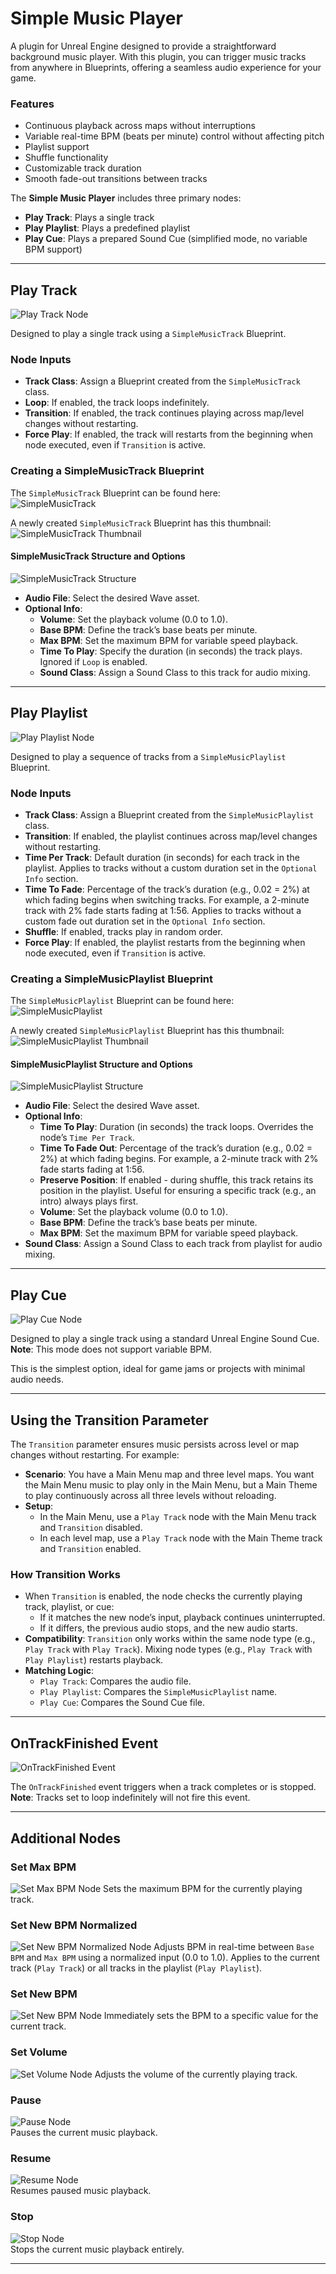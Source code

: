 # Simple Music Player

A plugin for Unreal Engine designed to provide a straightforward background music player. With this plugin, you can trigger music tracks from anywhere in Blueprints, offering a seamless audio experience for your game.

### Features
- Continuous playback across maps without interruptions
- Variable real-time BPM (beats per minute) control without affecting pitch
- Playlist support
- Shuffle functionality
- Customizable track duration
- Smooth fade-out transitions between tracks

The **Simple Music Player** includes three primary nodes:
- **Play Track**: Plays a single track
- **Play Playlist**: Plays a predefined playlist
- **Play Cue**: Plays a prepared Sound Cue (simplified mode, no variable BPM support)

---

## Play Track

![Play Track Node](images/play_track_node.png)

Designed to play a single track using a `SimpleMusicTrack` Blueprint.

### Node Inputs
- **Track Class**: Assign a Blueprint created from the `SimpleMusicTrack` class.
- **Loop**: If enabled, the track loops indefinitely.
- **Transition**: If enabled, the track continues playing across map/level changes without restarting.
- **Force Play**: If enabled, the track will restarts from the beginning when node executed, even if `Transition` is active.

### Creating a SimpleMusicTrack Blueprint
The `SimpleMusicTrack` Blueprint can be found here:  
![SimpleMusicTrack](https://github.com/SequoiaSan/SimpleMusicPlayer/tree/main/images/simplemusictrack.png)

A newly created `SimpleMusicTrack` Blueprint has this thumbnail:  
![SimpleMusicTrack Thumbnail](https://github.com/SequoiaSan/SimpleMusicPlayer/tree/main/images/simplemusictrack_thumbnail.png)

#### SimpleMusicTrack Structure and Options
![SimpleMusicTrack Structure](https://github.com/SequoiaSan/SimpleMusicPlayer/tree/main/images/simplemusictrack_structure.png)

- **Audio File**: Select the desired Wave asset.
- **Optional Info**:
  - **Volume**: Set the playback volume (0.0 to 1.0).
  - **Base BPM**: Define the track’s base beats per minute.
  - **Max BPM**: Set the maximum BPM for variable speed playback.
  - **Time To Play**: Specify the duration (in seconds) the track plays. Ignored if `Loop` is enabled.
  - **Sound Class**: Assign a Sound Class to this track for audio mixing.

---

## Play Playlist

![Play Playlist Node](https://github.com/SequoiaSan/SimpleMusicPlayer/tree/main/images/play_playlist_node.png)

Designed to play a sequence of tracks from a `SimpleMusicPlaylist` Blueprint.

### Node Inputs
- **Track Class**: Assign a Blueprint created from the `SimpleMusicPlaylist` class.
- **Transition**: If enabled, the playlist continues across map/level changes without restarting.
- **Time Per Track**: Default duration (in seconds) for each track in the playlist. Applies to tracks without a custom duration set in the `Optional Info` section.
- **Time To Fade**: Percentage of the track’s duration (e.g., 0.02 = 2%) at which fading begins when switching tracks. For example, a 2-minute track with 2% fade starts fading at 1:56. Applies to tracks without a custom fade out duration set in the `Optional Info` section.
- **Shuffle**: If enabled, tracks play in random order.
- **Force Play**: If enabled, the playlist restarts from the beginning when node executed, even if `Transition` is active.

### Creating a SimpleMusicPlaylist Blueprint
The `SimpleMusicPlaylist` Blueprint can be found here:  
![SimpleMusicPlaylist](https://github.com/SequoiaSan/SimpleMusicPlayer/tree/main/images/simplemusicplaylist.png)

A newly created `SimpleMusicPlaylist` Blueprint has this thumbnail:  
![SimpleMusicPlaylist Thumbnail](https://github.com/SequoiaSan/SimpleMusicPlayer/tree/main/images/simplemusicplaylist_thumbnail.png)

#### SimpleMusicPlaylist Structure and Options
![SimpleMusicPlaylist Structure](https://github.com/SequoiaSan/SimpleMusicPlayer/tree/main/images/simplemusicplaylist_structure.png)

- **Audio File**: Select the desired Wave asset.
- **Optional Info**:
  - **Time To Play**: Duration (in seconds) the track loops. Overrides the node’s `Time Per Track`.
  - **Time To Fade Out**: Percentage of the track’s duration (e.g., 0.02 = 2%) at which fading begins. For example, a 2-minute track with 2% fade starts fading at 1:56.
  - **Preserve Position**: If enabled - during shuffle, this track retains its position in the playlist. Useful for ensuring a specific track (e.g., an intro) always plays first.
  - **Volume**: Set the playback volume (0.0 to 1.0).
  - **Base BPM**: Define the track’s base beats per minute.
  - **Max BPM**: Set the maximum BPM for variable speed playback.
- **Sound Class**: Assign a Sound Class to each track from playlist for audio mixing.

---

## Play Cue

![Play Cue Node](https://github.com/SequoiaSan/SimpleMusicPlayer/tree/main/images/play_cue_node.png)

Designed to play a single track using a standard Unreal Engine Sound Cue.  
**Note**: This mode does not support variable BPM.

This is the simplest option, ideal for game jams or projects with minimal audio needs.

---

## Using the Transition Parameter

The `Transition` parameter ensures music persists across level or map changes without restarting. For example:
- **Scenario**: You have a Main Menu map and three level maps. You want the Main Menu music to play only in the Main Menu, but a Main Theme to play continuously across all three levels without reloading.
- **Setup**:
  - In the Main Menu, use a `Play Track` node with the Main Menu track and `Transition` disabled.
  - In each level map, use a `Play Track` node with the Main Theme track and `Transition` enabled.

### How Transition Works
- When `Transition` is enabled, the node checks the currently playing track, playlist, or cue:
  - If it matches the new node’s input, playback continues uninterrupted.
  - If it differs, the previous audio stops, and the new audio starts.
- **Compatibility**: `Transition` only works within the same node type (e.g., `Play Track` with `Play Track`). Mixing node types (e.g., `Play Track` with `Play Playlist`) restarts playback.
- **Matching Logic**:
  - `Play Track`: Compares the audio file.
  - `Play Playlist`: Compares the `SimpleMusicPlaylist` name.
  - `Play Cue`: Compares the Sound Cue file.

---

## OnTrackFinished Event

![OnTrackFinished Event](https://github.com/SequoiaSan/SimpleMusicPlayer/tree/main/images/ontrackfinished_event.png)

The `OnTrackFinished` event triggers when a track completes or is stopped.  
**Note**: Tracks set to loop indefinitely will not fire this event.

---

## Additional Nodes

### Set Max BPM
![Set Max BPM Node](https://github.com/SequoiaSan/SimpleMusicPlayer/tree/main/images/setmaxbpm.png)
Sets the maximum BPM for the currently playing track.

### Set New BPM Normalized
![Set New BPM Normalized Node](https://github.com/SequoiaSan/SimpleMusicPlayer/tree/main/images/setnewbpmnormalized.png)
Adjusts BPM in real-time between `Base BPM` and `Max BPM` using a normalized input (0.0 to 1.0). Applies to the current track (`Play Track`) or all tracks in the playlist (`Play Playlist`).

### Set New BPM
![Set New BPM Node](https://github.com/SequoiaSan/SimpleMusicPlayer/tree/main/images/setnewbpm.png)
Immediately sets the BPM to a specific value for the current track.

### Set Volume
![Set Volume Node](https://github.com/SequoiaSan/SimpleMusicPlayer/tree/main/images/setvolume.png) 
Adjusts the volume of the currently playing track.

### Pause
![Pause Node](https://github.com/SequoiaSan/SimpleMusicPlayer/tree/main/images/pause.png)  
Pauses the current music playback.

### Resume
![Resume Node](https://github.com/SequoiaSan/SimpleMusicPlayer/tree/main/images/resume.png)   
Resumes paused music playback.

### Stop
![Stop Node](https://github.com/SequoiaSan/SimpleMusicPlayer/tree/main/images/stop.png)   
Stops the current music playback entirely.

---
